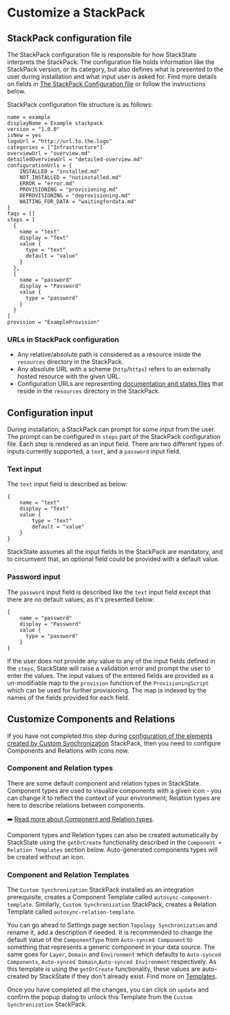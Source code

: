 # Customize a StackPack

## StackPack configuration file

The StackPack configuration file is responsible for how StackState interprets the StackPack. The configuration file holds information like the StackPack version, or its category, but also defines what is presented to the user during installation and what input user is asked for. Find more details on fields in [The StackPack Configuration file](prepare_package.md) or follow the instructions below.

StackPack configuration file structure is as follows:

```text
name = example
displayName = Example stackpack
version = "1.0.0"
isNew = yes
logoUrl = "http://url.to.the.logo"
categories = ["Infrastructure"]
overviewUrl = "overview.md"
detailedOverviewUrl = "detailed-overview.md"
configurationUrls = {
    INSTALLED = "installed.md"
    NOT_INSTALLED = "notinstalled.md"
    ERROR = "error.md"
    PROVISIONING = "provisioning.md"
    DEPROVISIONING = "deprovisioning.md"
    WAITING_FOR_DATA = "waitingfordata.md"
}
faqs = []
steps = [
  {
    name = "text"
    display = "Text"
    value {
      type = "text"
      default = "value"
    }
  },
  {
    name = "password"
    display = "Password"
    value {
      type = "password"
    }
  }
]
provision = "ExampleProvision"
```

### URLs in StackPack configuration

* Any relative/absolute path is considered as a resource inside the `resources` directory in the StackPack.
* Any absolute URL with a scheme \(`http`/`https`\) refers to an externally hosted resource with the given URL.
* Configuration URLs are representing [documentation and states files](stackpack_resources.md) that reside in the `resources` directory in the StackPack.

## Configuration input

During installation, a StackPack can prompt for some input from the user. The prompt can be configured in `steps` part of the StackPack configuration file. Each step is rendered as an input field. There are two different types of inputs currently supported, a `text`, and a `password` input field.

### Text input

The `text` input field is described as below:

```text
{
    name = "text"
    display = "Text"
    value {
        type = "text"
        default = "value"
    }
}
```

StackState assumes all the input fields in the StackPack are mandatory, and to circumvent that, an optional field could be provided with a default value.

### Password input

The `password` input field is described like the `text` input field except that there are no default values, as it's presented below:

```text
{
    name = "password"
    display = "Password"
    value {
      type = "password"
    }
}
```

If the user does not provide any value to any of the input fields defined in the `steps`, StackState will raise a validation error and prompt the user to enter the values. The input values of the entered fields are provided as a un-modifiable map to the `provision` function of the `ProvisioningScript` which can be used for further provisioning. The map is indexed by the names of the fields provided for each field.

## Customize Components and Relations

If you have not completed this step during [configuration of the elements created by Custom Synchronization](../custom_synchronization_stackpack/how_to_customize_elements_created_by_custom_synchronization_stackpack.md) StackPack, then you need to configure Components and Relations with icons now.

### Component and Relation types

There are some default component and relation types in StackState. Component types are used to visualize components with a given icon - you can change it to reflect the context of your environment; Relation types are here to describe relations between components. 

➡️ [Read more about Component and Relation types](../../../use/concepts/components_relations.md).

Component types and Relation types can also be created automatically by StackState using the `getOrCreate` functionality described in the `Component + Relation Templates` section below. Auto-generated components types will be created without an icon.

### Component and Relation Templates

The `Custom Synchronization` StackPack installed as an integration prerequisite, creates a Component Template called `autosync-component-template`. Similarly, `Custom Synchronization` StackPack, creates a Relation Template called `autosync-relation-template`.

You can go ahead to Settings page section `Topology Synchronization` and rename it, add a description if needed. It is recommended to change the default value of the `ComponentType` from `Auto-synced Component` to something that represents a generic component in your data source. The same goes for `Layer`, `Domain` and `Environment` which defaults to `Auto-synced Components`, `Auto-synced Domain`,`Auto-synced Environment` respectively. As this template is using the `getOrCreate` functionality, these values are auto-created by StackState if they don't already exist. Find more on [Templates](../../reference/stj/using_stj.md).

Once you have completed all the changes, you can click on `update` and confirm the popup dialog to unlock this Template from the `Custom Synchronization` StackPack.

